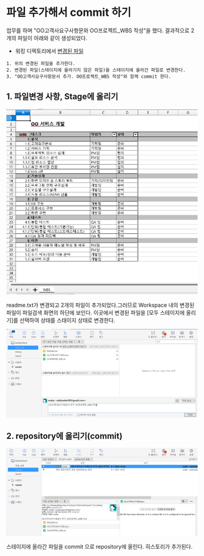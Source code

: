# 파일 추가해서 commit 하기 


업무를 하며 "OO고객사요구사항문와 OO프로젝트_WBS 작성"을 했다. 결과적으로 2개의 파일이 아래와 같이 생성되었다.

- 워킹 디렉토리에서 [변경된 파일](commit_2.zip)

~~~
1. 위의 변경된 파일을 추가한다.
2. 변경된 파일(스테이지에 올라기지 않은 파일)을 스테이지에 올라간 파일로 변경한다.
3. "OO고객사요구사항문서 추가. OO프로젝트_WBS 작성"와 함께 commit 한다. 
~~~

## 1. 파일변경 사항, Stage에 올리기
![](images/localcommit_st2_1.png)

readme.txt가 변경되고 2개의 파일이 추가되었다.그러므로 Workspace 내의 변경된 파일이 파일검색 화면의 하단에 보인다. 이곳에서 변경된 파일을 [모두 스테이지에 올리기]를 선택하여 상태를 스태이지 상태로 변경한다. 

![](images/localcommit_st2_2.png)

## 2. repository에 올리기(commit)
![](images/localcommit_st2_3.png)

스테이지에 올라간 파일을 commit 으로 repository에 올린다. 히스토리가 추가된다.

